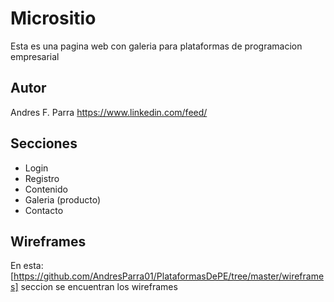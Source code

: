 # Micrositio

Esta es una pagina web con galeria para plataformas de programacion empresarial

## Autor

Andres F. Parra
https://www.linkedin.com/feed/

## Secciones

* Login
* Registro
* Contenido
* Galeria (producto)
* Contacto

## Wireframes

En esta:[https://github.com/AndresParra01/PlataformasDePE/tree/master/wireframes] seccion se encuentran los wireframes 
